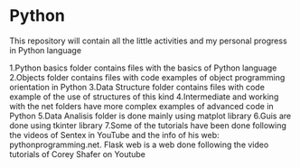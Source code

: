 # Python
This repository will contain all the little activities and my personal progress in Python language

  1.Python basics folder contains files with the basics of Python language
  2.Objects folder contains files with code examples of object programming orientation in Python
  3.Data Structure folder contains files with code example of the use of structures of this kind
  4.Intermediate and working with the net folders have more complex examples of advanced code in Python
  5.Data Analisis folder is done mainly using matplot library
  6.Guis are done using tkinter library
  7.Some of the tutorials have been done following the videos of Sentex in YouTube and the info of 
  his web: pythonprogramming.net. Flask web is a web done following the video tutorials of Corey Shafer on 
  Youtube
